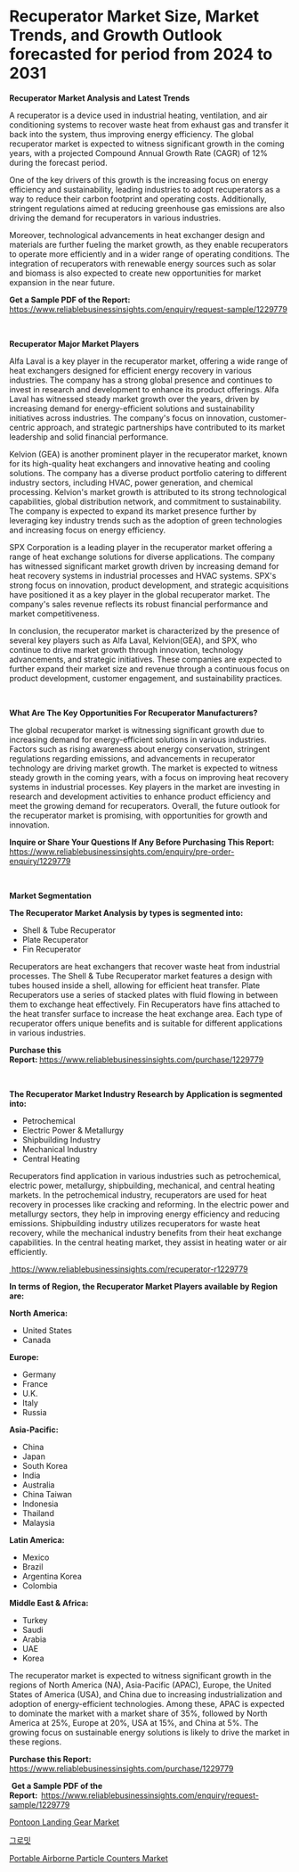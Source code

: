 <p><h1>Recuperator Market Size, Market Trends, and Growth Outlook forecasted for period from 2024 to 2031</h1></p><p><strong>Recuperator Market Analysis and Latest Trends</strong></p>
<p><p>A recuperator is a device used in industrial heating, ventilation, and air conditioning systems to recover waste heat from exhaust gas and transfer it back into the system, thus improving energy efficiency. The global recuperator market is expected to witness significant growth in the coming years, with a projected Compound Annual Growth Rate (CAGR) of 12% during the forecast period. </p><p>One of the key drivers of this growth is the increasing focus on energy efficiency and sustainability, leading industries to adopt recuperators as a way to reduce their carbon footprint and operating costs. Additionally, stringent regulations aimed at reducing greenhouse gas emissions are also driving the demand for recuperators in various industries.</p><p>Moreover, technological advancements in heat exchanger design and materials are further fueling the market growth, as they enable recuperators to operate more efficiently and in a wider range of operating conditions. The integration of recuperators with renewable energy sources such as solar and biomass is also expected to create new opportunities for market expansion in the near future.</p></p>
<p><strong>Get a Sample PDF of the Report:&nbsp;</strong> <a href="https://www.reliablebusinessinsights.com/enquiry/request-sample/1229779">https://www.reliablebusinessinsights.com/enquiry/request-sample/1229779</a></p>
<p>&nbsp;</p>
<p><strong>Recuperator Major Market Players</strong></p>
<p><p>Alfa Laval is a key player in the recuperator market, offering a wide range of heat exchangers designed for efficient energy recovery in various industries. The company has a strong global presence and continues to invest in research and development to enhance its product offerings. Alfa Laval has witnessed steady market growth over the years, driven by increasing demand for energy-efficient solutions and sustainability initiatives across industries. The company's focus on innovation, customer-centric approach, and strategic partnerships have contributed to its market leadership and solid financial performance.</p><p>Kelvion (GEA) is another prominent player in the recuperator market, known for its high-quality heat exchangers and innovative heating and cooling solutions. The company has a diverse product portfolio catering to different industry sectors, including HVAC, power generation, and chemical processing. Kelvion's market growth is attributed to its strong technological capabilities, global distribution network, and commitment to sustainability. The company is expected to expand its market presence further by leveraging key industry trends such as the adoption of green technologies and increasing focus on energy efficiency.</p><p>SPX Corporation is a leading player in the recuperator market offering a range of heat exchange solutions for diverse applications. The company has witnessed significant market growth driven by increasing demand for heat recovery systems in industrial processes and HVAC systems. SPX's strong focus on innovation, product development, and strategic acquisitions have positioned it as a key player in the global recuperator market. The company's sales revenue reflects its robust financial performance and market competitiveness.</p><p>In conclusion, the recuperator market is characterized by the presence of several key players such as Alfa Laval, Kelvion(GEA), and SPX, who continue to drive market growth through innovation, technology advancements, and strategic initiatives. These companies are expected to further expand their market size and revenue through a continuous focus on product development, customer engagement, and sustainability practices.</p></p>
<p>&nbsp;</p>
<p><strong>What Are The Key Opportunities For Recuperator Manufacturers?</strong></p>
<p><p>The global recuperator market is witnessing significant growth due to increasing demand for energy-efficient solutions in various industries. Factors such as rising awareness about energy conservation, stringent regulations regarding emissions, and advancements in recuperator technology are driving market growth. The market is expected to witness steady growth in the coming years, with a focus on improving heat recovery systems in industrial processes. Key players in the market are investing in research and development activities to enhance product efficiency and meet the growing demand for recuperators. Overall, the future outlook for the recuperator market is promising, with opportunities for growth and innovation.</p></p>
<p><strong>Inquire or Share Your Questions If Any Before Purchasing This Report:</strong> <a href="https://www.reliablebusinessinsights.com/enquiry/pre-order-enquiry/1229779">https://www.reliablebusinessinsights.com/enquiry/pre-order-enquiry/1229779</a></p>
<p>&nbsp;</p>
<p><strong>Market Segmentation</strong></p>
<p><strong>The Recuperator Market Analysis by types is segmented into:</strong></p>
<p><ul><li>Shell & Tube Recuperator</li><li>Plate Recuperator</li><li>Fin Recuperator</li></ul></p>
<p><p>Recuperators are heat exchangers that recover waste heat from industrial processes. The Shell & Tube Recuperator market features a design with tubes housed inside a shell, allowing for efficient heat transfer. Plate Recuperators use a series of stacked plates with fluid flowing in between them to exchange heat effectively. Fin Recuperators have fins attached to the heat transfer surface to increase the heat exchange area. Each type of recuperator offers unique benefits and is suitable for different applications in various industries.</p></p>
<p><strong>Purchase this Report:&nbsp;</strong><a href="https://www.reliablebusinessinsights.com/purchase/1229779">https://www.reliablebusinessinsights.com/purchase/1229779</a></p>
<p>&nbsp;</p>
<p><strong>The Recuperator Market Industry Research by Application is segmented into:</strong></p>
<p><ul><li>Petrochemical</li><li>Electric Power & Metallurgy</li><li>Shipbuilding Industry</li><li>Mechanical Industry</li><li>Central Heating</li></ul></p>
<p><p>Recuperators find application in various industries such as petrochemical, electric power, metallurgy, shipbuilding, mechanical, and central heating markets. In the petrochemical industry, recuperators are used for heat recovery in processes like cracking and reforming. In the electric power and metallurgy sectors, they help in improving energy efficiency and reducing emissions. Shipbuilding industry utilizes recuperators for waste heat recovery, while the mechanical industry benefits from their heat exchange capabilities. In the central heating market, they assist in heating water or air efficiently.</p></p>
<p><a href="https://www.reliablebusinessinsights.com/recuperator-r1229779">&nbsp;https://www.reliablebusinessinsights.com/recuperator-r1229779</a></p>
<p><strong>In terms of Region, the Recuperator Market Players available by Region are:</strong></p>
<p>
    <p> <strong> North America: </strong>
        <ul>
            <li>United States</li>
            <li>Canada</li>
        </ul>
        </p> 
    <p> <strong> Europe: </strong>
        <ul>
            <li>Germany</li>
            <li>France</li>
            <li>U.K.</li>
            <li>Italy</li>
            <li>Russia</li>
        </ul>
        </p> 
    <p> <strong> Asia-Pacific: </strong>
        <ul>
            <li>China</li>
            <li>Japan</li>
            <li>South Korea</li>
            <li>India</li>
            <li>Australia</li>
            <li>China Taiwan</li>
            <li>Indonesia</li>
            <li>Thailand</li>
            <li>Malaysia</li>
        </ul>
        </p> 
    <p> <strong> Latin America: </strong>
        <ul>
            <li>Mexico</li>
            <li>Brazil</li>
            <li>Argentina Korea</li>
            <li>Colombia</li>
        </ul>
        </p> 
    <p> <strong> Middle East & Africa: </strong>
        <ul>
            <li>Turkey</li>
            <li>Saudi</li>
            <li>Arabia</li>
            <li>UAE</li>
            <li>Korea</li>
        </ul>
    </p>
    </p>
<p><p>The recuperator market is expected to witness significant growth in the regions of North America (NA), Asia-Pacific (APAC), Europe, the United States of America (USA), and China due to increasing industrialization and adoption of energy-efficient technologies. Among these, APAC is expected to dominate the market with a market share of 35%, followed by North America at 25%, Europe at 20%, USA at 15%, and China at 5%. The growing focus on sustainable energy solutions is likely to drive the market in these regions.</p></p>
<p><strong>Purchase this Report: </strong><a href="https://www.reliablebusinessinsights.com/purchase/1229779">https://www.reliablebusinessinsights.com/purchase/1229779</a></p>
<p>&nbsp;<strong>Get a Sample PDF of the Report:&nbsp;&nbsp;</strong><a href="https://www.reliablebusinessinsights.com/enquiry/request-sample/1229779">https://www.reliablebusinessinsights.com/enquiry/request-sample/1229779</a></p>
<p><strong></strong></p>
<p><p><a href="https://github.com/dringals/Market-Research-Report-List-4/blob/main/pontoon-landing-gear-market.md">Pontoon Landing Gear Market</a></p><p><a href="https://github.com/risastia4/Market-Research-Report-List-1/blob/main/9244433166669.md">그로밋</a></p><p><a href="https://github.com/mharielmesa/Market-Research-Report-List-4/blob/main/portable-airborne-particle-counters-market.md">Portable Airborne Particle Counters Market</a></p></p>